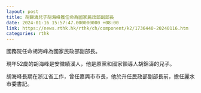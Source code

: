 ```yaml
---
layout: post
title: 胡錦濤兒子胡海峰獲任命為國家民政部副部長
date: 2024-01-16 15:57:47.000000000 +08:00
link: https://news.rthk.hk/rthk/ch/component/k2/1736440-20240116.htm
categories: rthk
---
```


國務院任命胡海峰為國家民政部副部長。

現年52歲的胡海峰是安徽績溪人，他是原黨和國家領導人胡錦濤的兒子。

胡海峰長期在浙江省工作，曾任嘉興市市長，他於升任民政部副部長前，擔任麗水市委書記。
